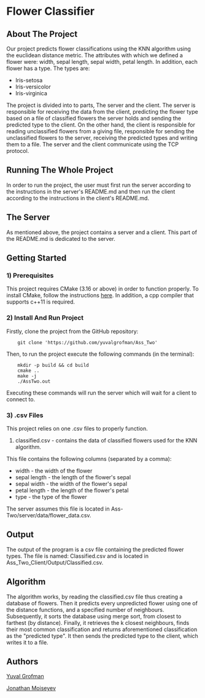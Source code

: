 # Flower Classifier

## About The Project

Our project predicts flower classifications using the KNN algorithm using the euclidean distance metric.
The attributes with which we defined a flower were: width, sepal length, sepal width, petal length.
In addition, each flower has a type. The types are:
- Iris-setosa
- Iris-versicolor
- Iris-virginica

The project is divided into to parts, The server and the client. 
The server is responsible for receiving the data from the client, 
predicting the flower type based on a file of classified flowers the server holds
and sending the predicted type to the client.
On the other hand, the client is responsible for reading unclassified flowers from a giving file,
responsible for sending the unclassified flowers to the server, 
receiving the predicted types and writing them to a file. 
The server and the client communicate using the TCP protocol.

## Running The Whole Project

In order to run the project, the user must first run the server according to the instructions in the server's README.md
and then run the client according to the instructions in the client's README.md.

## The Server

As mentioned above, the project contains a server and a client. 
This part of the README.md is dedicated to the server.

## Getting Started

### 1) Prerequisites

This project requires CMake (3.16 or above) in order to function properly.
To install CMake, follow the instructions [here](https://cmake.org/install/). In addition, a cpp compiler that supports c++11 is required.

### 2) Install And Run Project

Firstly, clone the project from the GitHub repository:

        git clone 'https://github.com/yuvalgrofman/Ass_Two'

Then, to run the project execute the following commands (in the terminal):

        mkdir -p build && cd build
        cmake ..
        make -j
        ./AssTwo.out

Executing these commands will run the server which will wait for a client to connect to.

### 3) .csv Files

This project relies on one .csv files to properly function.
1. classified.csv - contains the data of classified flowers used for the KNN algorithm.

This file contains the following columns (separated by a comma):

- width - the width of the flower
- sepal length - the length of the flower's sepal
- sepal width - the width of the flower's sepal
- petal length - the length of the flower's petal
- type - the type of the flower

The server assumes this file is located in Ass-Two/server/data/flower_data.csv.

## Output

The output of the program is a csv file containing the predicted flower types.
The file is named: Classified.csv and is located in Ass_Two_Client/Output/Classified.csv.

## Algorithm

The algorithm works, by reading the classified.csv file thus creating a database of flowers.
Then it predicts every unpredicted flower using one of the distance functions, and a specified number of neighbours.
Subsequently, it sorts the database using merge sort, from closest to farthest (by distance).
Finally, it retrieves the k closest neighbours, finds their most common classification 
and returns aforementioned classification as the "predicted type".
It then sends the predicted type to the client, which writes it to a file.

## Authors

[Yuval Grofman](https://github.com/yuvalgrofman)

[Jonathan Moiseyev](https://github.com/OldRimStalker)